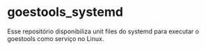# goestools_systemd
Esse repositório disponibiliza unit files do systemd para executar o goestools como serviço no Linux.
